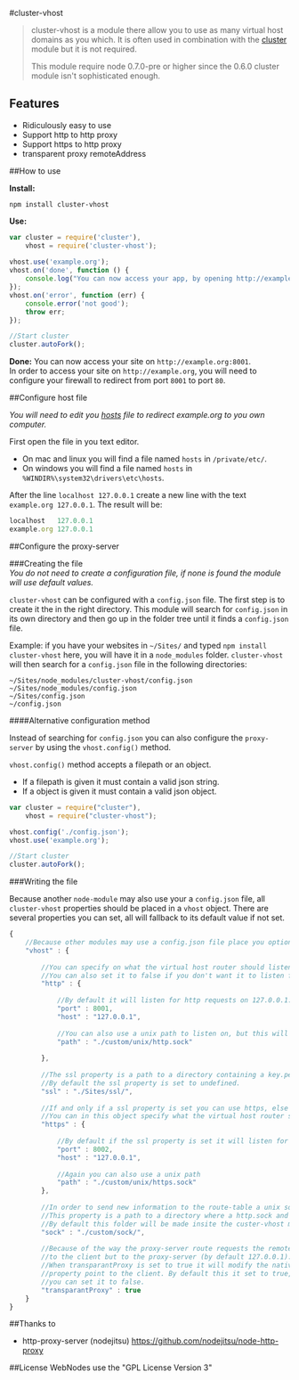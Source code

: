 #cluster-vhost

> cluster-vhost is a module there allow you to use as many virtual host domains as you which. It is often used in combination with the [cluster](http://nodejs.org/docs/latest/api/cluster.html) module but it is not required.
>
> This module require node 0.7.0-pre or higher since the 0.6.0 cluster module isn't sophisticated enough.

## Features
 - Ridiculously easy to use
 - Support http to http proxy
 - Support https to http proxy
 - transparent proxy remoteAddress

##How to use

**Install:**

```shell
npm install cluster-vhost
```

**Use:**

```javascript
var cluster = require('cluster'),
    vhost = require('cluster-vhost');
    
vhost.use('example.org');
vhost.on('done', function () {
	console.log("You can now access your app, by opening http://example.org:8001 in your browser");
});
vhost.on('error', function (err) {
	console.error('not good');
	throw err;
});

//Start cluster
cluster.autoFork();
```

**Done:**
You can now access your site on `http://example.org:8001`.<br>
In order to access your site on `http://example.org`, you will need
to configure your firewall to redirect from port `8001` to port `80`.

##Configure host file

*You will need to edit you [hosts](http://en.wikipedia.org/wiki/Hosts_file) file to redirect example.org to you own computer.*

First open the file in you text editor.

* On mac and linux you will find a file named `hosts` in  `/private/etc/`.
* On windows you will find a file named `hosts` in `%WINDIR%\system32\drivers\etc\hosts`.

After the line `localhost 127.0.0.1` create a new line with the text `example.org 127.0.0.1`.
The result will be:

```javascript
localhost   127.0.0.1
example.org 127.0.0.1
```

##Configure the proxy-server

###Creating the file<br>
*You do not need to create a configuration file, if none is found the module will use default values.*

`cluster-vhost` can be configured with a `config.json` file. The first
step is to create it the in the right directory. This module will search
for `config.json` in its own directory and then go up in the folder tree
until it finds a `config.json` file.

Example: if you have your websites in `~/Sites/` and typed `npm install cluster-vhost`
here, you will have it in a `node_modules` folder. `cluster-vhost` will then search for
a `config.json` file in the following directories:

```text
~/Sites/node_modules/cluster-vhost/config.json
~/Sites/node_modules/config.json
~/Sites/config.json
~/config.json
```

####Alternative configuration method

Instead of searching for `config.json` you can also configure the `proxy-server` by using the `vhost.config()`
method.

`vhost.config()` method accepts a filepath or an object.

* If a filepath is given it must contain a valid json string.
* If a object is given it must contain a valid json object.

```javascript
var cluster = require("cluster"),
	vhost = require("cluster-vhost");

vhost.config('./config.json');
vhost.use('example.org');

//Start cluster
cluster.autoFork();
```

###Writing the file

Because another `node-module` may also use your a `config.json` file,
all `cluster-vhost` properties should be placed in a `vhost` object.
There are several properties you can set, all will fallback to its
default value if not set.

```javascript
{
    //Because other modules may use a config.json file place you options insite a vhost obejct.
    "vhost" : {
        
        //You can specify on what the virtual host router should listen on.
        //You can also set it to false if you don't want it to listen for http requests.
        "http" : {
            
            //By default it will listen for http requests on 127.0.0.1:8001
            "port" : 8001,
            "host" : "127.0.0.1",
            
            //You can also use a unix path to listen on, but this will only work if no port property is set.
            "path" : "./custom/unix/http.sock"
            
        },
        
        //The ssl property is a path to a directory containing a key.pem and a cert.pem file.
        //By default the ssl property is set to undefined.
        "ssl" : "./Sites/ssl/",
        
        //If and only if a ssl property is set you can use https, else it will fallback to false.
        //You can in this object specify what the virtual host router should listen on, just like the http object.
        "https" : {
            
            //By default if the ssl property is set it will listen for https requests on 127.0.0.1:8002
            "port" : 8002,
            "host" : "127.0.0.1",
            
            //Again you can also use a unix path
            "path" : "./custom/unix/https.sock"
        },
        
        //In order to send new information to the route-table a unix socket is required.
        //This property is a path to a directory where a http.sock and https.sock will be created.
        //By default this folder will be made insite the custer-vhost module folder.
        "sock" : "./custom/sock/",
        
        //Because of the way the proxy-server route requests the remoteAdress property will not point
        //to the client but to the proxy-server (by default 127.0.0.1).
        //When transparantProxy is set to true it will modify the native http module so its remoteAdress
        //property point to the client. By default this it set to true, but if you don't which this
        //you can set it to false.
        "transparantProxy" : true
    }
}
```  

##Thanks to

* http-proxy-server (nodejitsu) https://github.com/nodejitsu/node-http-proxy

##License
WebNodes use the "GPL License Version 3"